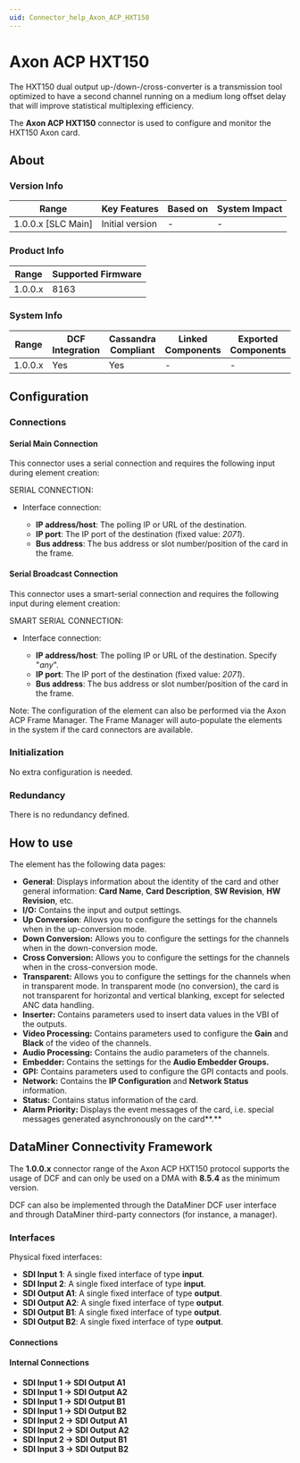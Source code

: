 ```yaml
---
uid: Connector_help_Axon_ACP_HXT150
---
```


# Axon ACP HXT150

The HXT150 dual output up-/down-/cross-converter is a transmission tool optimized to have a second channel running on a medium long offset delay that will improve statistical multiplexing efficiency.

The **Axon ACP HXT150** connector is used to configure and monitor the HXT150 Axon card.

## About

### Version Info

| **Range**            | **Key Features** | **Based on** | **System Impact** |
|----------------------|------------------|--------------|-------------------|
| 1.0.0.x \[SLC Main\] | Initial version  | \-           | \-                |

### Product Info

| **Range** | **Supported Firmware** |
|-----------|------------------------|
| 1.0.0.x   | 8163                   |

### System Info

| **Range** | **DCF Integration** | **Cassandra Compliant** | **Linked Components** | **Exported Components** |
|-----------|---------------------|-------------------------|-----------------------|-------------------------|
| 1.0.0.x   | Yes                 | Yes                     | \-                    | \-                      |

## Configuration

### Connections

#### Serial Main Connection

This connector uses a serial connection and requires the following input during element creation:

SERIAL CONNECTION:

- Interface connection:

  - **IP address/host**: The polling IP or URL of the destination.
  - **IP port**: The IP port of the destination (fixed value: *2071*).
  - **Bus address**: The bus address or slot number/position of the card in the frame.

#### Serial Broadcast Connection

This connector uses a smart-serial connection and requires the following input during element creation:

SMART SERIAL CONNECTION:

- Interface connection:

  - **IP address/host**: The polling IP or URL of the destination. Specify "*any*".
  - **IP port**: The IP port of the destination (fixed value: *2071*).
  - **Bus address**: The bus address or slot number/position of the card in the frame.

Note: The configuration of the element can also be performed via the Axon ACP Frame Manager. The Frame Manager will auto-populate the elements in the system if the card connectors are available.

### Initialization

No extra configuration is needed.

### Redundancy

There is no redundancy defined.

## How to use

The element has the following data pages:

- **General**: Displays information about the identity of the card and other general information: **Card Name**, **Card Description**, **SW Revision**, **HW Revision**, etc.
- **I/O:** Contains the input and output settings.
- **Up Conversion**: Allows you to configure the settings for the channels when in the up-conversion mode.
- **Down Conversion:** Allows you to configure the settings for the channels when in the down-conversion mode.
- **Cross Conversion:** Allows you to configure the settings for the channels when in the cross-conversion mode.
- **Transparent:** Allows you to configure the settings for the channels when in transparent mode. In transparent mode (no conversion), the card is not transparent for horizontal and vertical blanking, except for selected ANC data handling.
- **Inserter:** Contains parameters used to insert data values in the VBI of the outputs.
- **Video Processing:** Contains parameters used to configure the **Gain** and **Black** of the video of the channels.
- **Audio Processing:** Contains the audio parameters of the channels.
- **Embedder:** Contains the settings for the **Audio Embedder Groups.**
- **GPI:** Contains parameters used to configure the GPI contacts and pools.
- **Network:** Contains the **IP Configuration** and **Network Status** information.
- **Status:** Contains status information of the card.
- **Alarm Priority:** Displays the event messages of the card, i.e. special messages generated asynchronously on the card**.**

## DataMiner Connectivity Framework

The **1.0.0.x** connector range of the Axon ACP HXT150 protocol supports the usage of DCF and can only be used on a DMA with **8.5.4** as the minimum version.

DCF can also be implemented through the DataMiner DCF user interface and through DataMiner third-party connectors (for instance, a manager).

### Interfaces

Physical fixed interfaces:

- **SDI Input 1**: A single fixed interface of type **input**.
- **SDI Input 2**: A single fixed interface of type **input**.
- **SDI Output A1**: A single fixed interface of type **output**.
- **SDI Output A2**: A single fixed interface of type **output**.
- **SDI Output B1**: A single fixed interface of type **output**.
- **SDI Output B2**: A single fixed interface of type **output**.

#### Connections

#### Internal Connections

- **SDI Input 1 -\> SDI Output A1**
- **SDI Input 1 -\> SDI Output A2**
- **SDI Input 1 -\> SDI Output B1**
- **SDI Input 1 -\> SDI Output B2**
- **SDI Input 2 -\> SDI Output A1**
- **SDI Input 2 -\> SDI Output A2**
- **SDI Input 2 -\> SDI Output B1**
- **SDI Input 3 -\> SDI Output B2**
